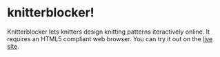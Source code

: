 # knitterblocker!
Knitterblocker lets knitters design knitting patterns iteractively online.
It requires an HTML5 compliant web browser. You can try it out on the
[live site](http://www.burgerkone.com/knitterblocker).
